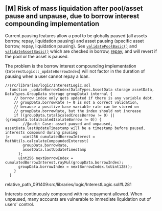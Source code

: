 ## [M] Risk of mass liquidation after pool/asset pause and unpause, due to borrow interest compounding implementation

Current pausing features allow a pool to be globally paused (all assets borrow, repay, liquidation pausing) and asset pausing (specific asset borrow, repay, liquidation pausing). See [`validatePoolBasic()`](relative_path_091409:src/libraries/logic/ValidateLogic.sol#L29) and [`validateAssetBasic()`](relative_path_091409:src/libraries/logic/ValidateLogic.sol#L43) which are checked in borrow, [repay](relative_path_091409:src/libraries/logic/ValidateLogic.sol#L281-L282), and will revert if the pool or the asset is paused.

The problem is the borrow interest compounding implementation (`InterestLogic::_updateBorrowIndex`) will not factor in the duration of pausing when a user cannot repay a loan.

```solidity
//src/libraries/logic/InterestLogic.sol
  function _updateBorrowIndex(DataTypes.AssetData storage assetData, DataTypes.GroupData storage groupData) internal {
    // borrow index only gets updated if there is any variable debt.
    // groupData.borrowRate != 0 is not a correct validation,
    // because a positive base variable rate can be stored on
    // groupData.borrowRate, but the index should not increase
    if ((groupData.totalScaledCrossBorrow != 0) || (groupData.totalScaledIsolateBorrow != 0)) {
        //@audit Case: asset paused and unpaused, assetData.lastUpdateTimestamp will be a timestamp before paused, interests compound during pausing 
|>      uint256 cumulatedBorrowInterest = MathUtils.calculateCompoundedInterest(
        groupData.borrowRate,
        assetData.lastUpdateTimestamp
      );
      uint256 nextBorrowIndex = cumulatedBorrowInterest.rayMul(groupData.borrowIndex);
      groupData.borrowIndex = nextBorrowIndex.toUint128();
    }
  }
```

relative_path_091409:src/libraries/logic/InterestLogic.sol#L281

Interests continuously compound with no repayment allowed. When unpaused, many accounts are vulnerable to immediate liquidation out of users' control.



